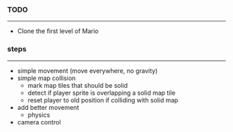 ### TODO
--------
- Clone the first level of Mario


### steps
---------
- simple movement (move everywhere, no gravity)
- simple map collision
    - mark map tiles that should be solid
    - detect if player sprite is overlapping a solid map tile
    - reset player to old position if colliding with solid map
- add better movement
    - physics
- camera control